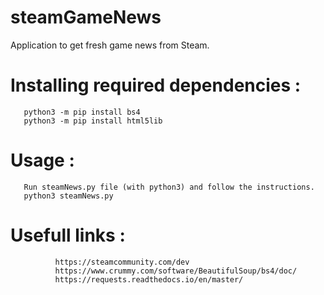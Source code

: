 # steamGameNews
Application to get fresh game news from Steam.

# Installing required dependencies :
       python3 -m pip install bs4
       python3 -m pip install html5lib

# Usage  :
       Run steamNews.py file (with python3) and follow the instructions.
       python3 steamNews.py
# Usefull links : 
              https://steamcommunity.com/dev
              https://www.crummy.com/software/BeautifulSoup/bs4/doc/
              https://requests.readthedocs.io/en/master/
